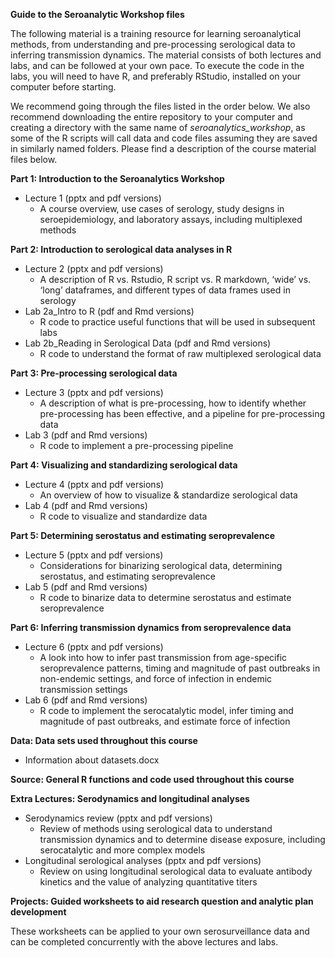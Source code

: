 **Guide to the Seroanalytic Workshop files**

The following material is a training resource for learning seroanalytical methods, from understanding and pre-processing serological data to inferring transmission dynamics. The material consists of both lectures and labs, and can be followed at your own pace. To execute the code in the labs, you will need to have R, and preferably RStudio, installed on your computer before starting.

We recommend going through the files listed in the order below. We also recommend downloading the entire repository to your computer and creating a directory with the same name of *seroanalytics_workshop*, as some of the R scripts will call data and code files assuming they are saved in similarly named folders. Please find a description of the course material files below.

**Part 1: Introduction to the Seroanalytics Workshop**
- Lecture 1 (pptx and pdf versions)
  - A course overview, use cases of serology, study designs in seroepidemiology, and laboratory assays, including multiplexed methods

**Part 2: Introduction to serological data analyses in R**
- Lecture 2 (pptx and pdf versions)
  - A description of R vs. Rstudio, R script vs. R markdown, ‘wide’ vs. ‘long’ dataframes, and different types of data frames used in serology
- Lab 2a_Intro to R (pdf and Rmd versions)
  - R code to practice useful functions that will be used in subsequent labs
- Lab 2b_Reading in Serological Data (pdf and Rmd versions)
  - R code to understand the format of raw multiplexed serological data

**Part 3: Pre-processing serological data**
- Lecture 3 (pptx and pdf versions)
  - A description of what is pre-processing, how to identify whether pre-processing has been effective, and a pipeline for pre-processing data
- Lab 3 (pdf and Rmd versions)
  - R code to implement a pre-processing pipeline

**Part 4: Visualizing and standardizing serological data**
- Lecture 4 (pptx and pdf versions)
  - An overview of how to visualize & standardize serological data
- Lab 4  (pdf and Rmd versions)
  - R code to visualize and standardize data

**Part 5: Determining serostatus and estimating seroprevalence**
- Lecture 5 (pptx and pdf versions)
  - Considerations for binarizing serological data, determining serostatus, and estimating seroprevalence
- Lab 5 (pdf and Rmd versions)
  - R code to binarize data to determine serostatus and estimate seroprevalence   

**Part 6: Inferring transmission dynamics from seroprevalence data**
- Lecture 6 (pptx and pdf versions)
  - A look into how to infer past transmission from age-specific seroprevalence patterns, timing and magnitude of past outbreaks in non-endemic settings, and force of infection in endemic transmission settings
- Lab 6 (pdf and Rmd versions)
  - R code to implement the serocatalytic model, infer timing and magnitude of past outbreaks, and estimate force of infection

**Data: Data sets used throughout this course**
- Information about datasets.docx

**Source: General R functions and code used throughout this course**

**Extra Lectures: Serodynamics and longitudinal analyses**
- Serodynamics review (pptx and pdf versions)
  - Review of methods using serological data to understand transmission dynamics and to determine disease exposure, including serocatalytic and more complex models
- Longitudinal serological analyses (pptx and pdf versions)
  - Review on using longitudinal serological data to evaluate antibody kinetics and the value of analyzing quantitative titers

**Projects: Guided worksheets to aid research question and analytic plan development**

These worksheets can be applied to your own serosurveillance data and can be completed concurrently with the above lectures and labs.
